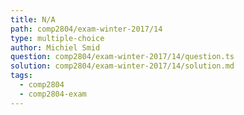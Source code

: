 ```yaml
---
title: N/A
path: comp2804/exam-winter-2017/14
type: multiple-choice
author: Michiel Smid
question: comp2804/exam-winter-2017/14/question.ts
solution: comp2804/exam-winter-2017/14/solution.md
tags:
  - comp2804
  - comp2804-exam
---
```

